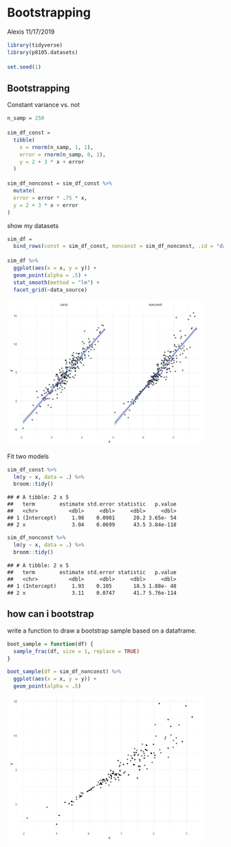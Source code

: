 Bootstrapping
================
Alexis
11/17/2019

``` r
library(tidyverse)
library(p8105.datasets)

set.seed(1)
```

## Bootstrapping

Constant variance vs. not

``` r
n_samp = 250

sim_df_const = 
  tibble(
    x = rnorm(n_samp, 1, 1),
    error = rnorm(n_samp, 0, 1),
    y = 2 + 3 * x + error
  )

sim_df_nonconst = sim_df_const %>% 
  mutate(
  error = error * .75 * x,
  y = 2 + 3 * x + error
)
```

show my datasets

``` r
sim_df = 
  bind_rows(const = sim_df_const, nonconst = sim_df_nonconst, .id = "data_source") 

sim_df %>% 
  ggplot(aes(x = x, y = y)) + 
  geom_point(alpha = .5) +
  stat_smooth(method = "lm") +
  facet_grid(~data_source) 
```

<img src="bootstrapping_files/figure-gfm/unnamed-chunk-3-1.png" width="90%" />

Fit two models

``` r
sim_df_const %>%
  lm(y ~ x, data = .) %>%
  broom::tidy()
```

    ## # A tibble: 2 x 5
    ##   term        estimate std.error statistic   p.value
    ##   <chr>          <dbl>     <dbl>     <dbl>     <dbl>
    ## 1 (Intercept)     1.98    0.0981      20.2 3.65e- 54
    ## 2 x               3.04    0.0699      43.5 3.84e-118

``` r
sim_df_nonconst %>%
  lm(y ~ x, data = .) %>%
  broom::tidy()
```

    ## # A tibble: 2 x 5
    ##   term        estimate std.error statistic   p.value
    ##   <chr>          <dbl>     <dbl>     <dbl>     <dbl>
    ## 1 (Intercept)     1.93    0.105       18.5 1.88e- 48
    ## 2 x               3.11    0.0747      41.7 5.76e-114

## how can i bootstrap

write a function to draw a bootstrap sample based on a dataframe.

``` r
boot_sample = function(df) {
  sample_frac(df, size = 1, replace = TRUE) 
}
```

``` r
boot_sample(df = sim_df_nonconst) %>%
  ggplot(aes(x = x, y = y)) +
  geom_point(alpha = .5)
```

<img src="bootstrapping_files/figure-gfm/unnamed-chunk-6-1.png" width="90%" />
